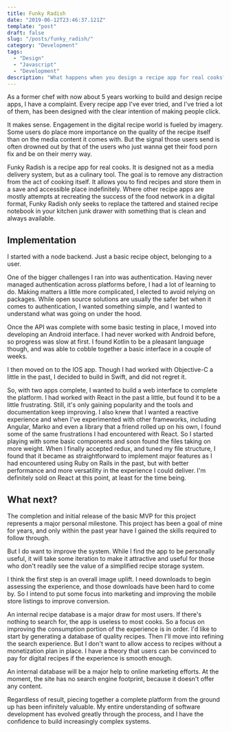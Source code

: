 ```yaml
---
title: Funky Radish
date: "2019-06-12T23:46:37.121Z"
template: "post"
draft: false
slug: "/posts/funky_radish/"
category: "Development"
tags:
  - "Design"
  - "Javascript"
  - "Development"
description: "What happens when you design a recipe app for real cooks?"
---
```


As a former chef with now about 5 years working to build and design recipe apps, I have a complaint. Every recipe app I've ever tried, and I've tried a lot of them, has been designed with the clear intention of making people click.

It makes sense. Engagement in the digital recipe world is fueled by imagery. Some users do place more importance on the quality of the recipe itself than on the media content it comes with. But the signal those users send is often drowned out by that of the users who just wanna get their food porn fix and be on their merry way.

Funky Radish is a recipe app for real cooks. It is designed not as a media delivery system, but as a culinary tool. The goal is to remove any distraction from the act of cooking itself. It allows you to find recipes and store them in a save and accessible place indefinitely. Where other recipe apps are mostly attempts at recreating the success of the food network in a digital format, Funky Radish only seeks to replace the tattered and stained recipe notebook in your kitchen junk drawer with something that is clean and always available.

## Implementation

I started with a node backend. Just a basic recipe object, belonging to a user.

One of the bigger challenges I ran into was authentication. Having never managed authentication across platforms before, I had a lot of learning to do. Making matters a little more complicated, I elected to avoid relying on packages. While open source solutions are usually the safer bet when it comes to authentication, I wanted something simple, and I wanted to understand what was going on under the hood.

Once the API was complete with some basic testing in place, I moved into developing an Android interface. I had never worked with Android before, so progress was slow at first. I found Kotlin to be a pleasant language though, and was able to cobble together a basic interface in a couple of weeks.

I then moved on to the IOS app. Though I had worked with Objective-C a little in the past, I decided to build in Swift, and did not regret it.

So, with two apps complete, I wanted to build a web interface to complete the platform. I had worked with React in the past a little, but found it to be a little frustrating. Still, it's only gaining popularity and the tools and documentation keep improving. I also knew that I wanted a reactive experience and when I've experimented with other frameworks, including Angular, Marko and even a library that a friend rolled up on his own, I found some of the same frustrations I had encountered with React. So I started playing with some basic components and soon found the files taking on more weight. When I finally accepted redux, and tuned my file structure, I found that it became as straightforward to implement major features as I had encountered using Ruby on Rails in the past, but with better performance and more versatility in the experience I could deliver. I'm definitely sold on React at this point, at least for the time being.

## What next?

The completion and initial release of the basic MVP for this project represents a major personal milestone. This project has been a goal of mine for years, and only within the past year have I gained the skills required to follow through.

But I do want to improve the system. While I find the app to be personally useful, it will take some iteration to make it attractive and useful for those who don't readily see the value of a simplified recipe storage system.

I think the first step is an overall image uplift. I need downloads to begin assessing the experience, and those downloads have been hard to come by. So I intend to put some focus into marketing and improving the mobile store listings to improve conversion.

An internal recipe database is a major draw for most users. If there's nothing to search for, the app is useless to most cooks. So a focus on improving the consumption portion of the experience is in order. I'd like to start by generating a database of quality recipes. Then I'll move into refining the search experience. But I don't want to allow access to recipes without a monetization plan in place. I have a theory that users can be convinced to pay for digital recipes if the experience is smooth enough.

An internal database will be a major help to online marketing efforts. At the moment, the site has no search engine footprint, because it doesn't offer any content.

Regardless of result, piecing together a complete platform from the ground up has been infinitely valuable. My entire understanding of software development has evolved greatly through the process, and I have the confidence to build increasingly complex systems.
